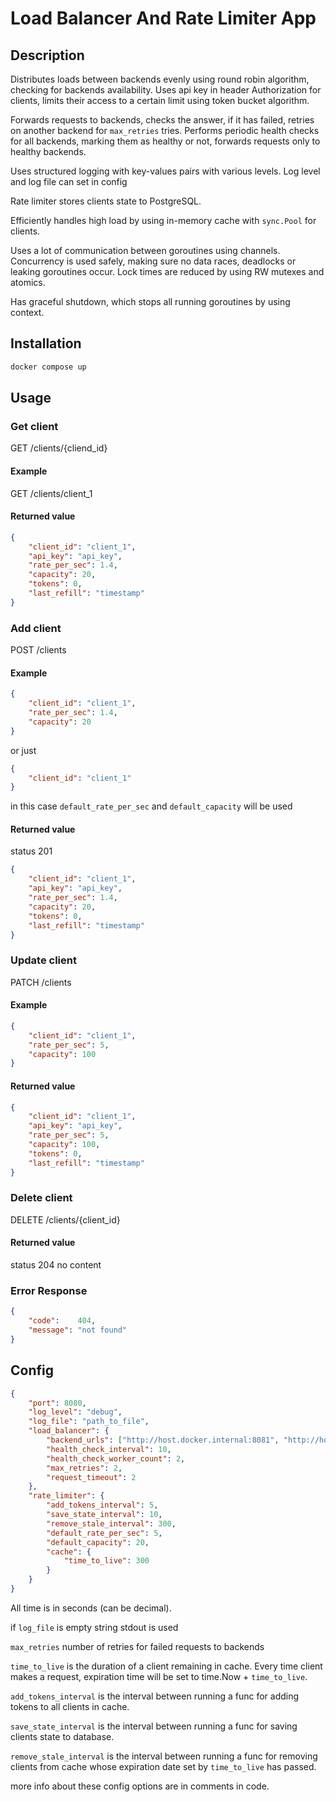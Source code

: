# Load Balancer And Rate Limiter App

## Description
Distributes loads between backends evenly using round robin algorithm, checking for backends availability. Uses api key in header Authorization for clients, limits their access to a certain limit using token bucket algorithm.

Forwards requests to backends, checks the answer, if it has failed, retries on another backend for ```max_retries``` tries.
Performs periodic health checks for all backends, marking them as healthy or not, forwards requests only to healthy backends.

Uses structured logging with key-values pairs with various levels. Log level and log file can set in config

Rate limiter stores clients state to PostgreSQL.

Efficiently handles high load by using in-memory cache with ```sync.Pool``` for clients.

Uses a lot of communication between goroutines using channels. Concurrency is used safely, making sure no data races, deadlocks or leaking goroutines occur. Lock times are reduced by using RW mutexes and atomics.

Has graceful shutdown, which stops all running goroutines by using context.

## Installation
```bash
docker compose up
```

## Usage

### Get client
GET /clients/{cliend_id}
#### Example
GET /clients/client_1
#### Returned value
```json
{
    "client_id": "client_1",
    "api_key": "api_key",
    "rate_per_sec": 1.4,
    "capacity": 20,
    "tokens": 0,
    "last_refill": "timestamp"
}
```
### Add client
POST /clients
#### Example
```json
{
    "client_id": "client_1",
    "rate_per_sec": 1.4,
    "capacity": 20
}
```
or just
```json
{
    "client_id": "client_1"
}
```
in this case ```default_rate_per_sec``` and ```default_capacity``` will be used
#### Returned value
status 201
```json
{
    "client_id": "client_1",
    "api_key": "api_key",
    "rate_per_sec": 1.4,
    "capacity": 20,
    "tokens": 0,
    "last_refill": "timestamp"
}
```
### Update client
PATCH /clients
#### Example
```json
{
    "client_id": "client_1",
    "rate_per_sec": 5,
    "capacity": 100
}
```
#### Returned value
```json
{
    "client_id": "client_1",
    "api_key": "api_key",
    "rate_per_sec": 5,
    "capacity": 100,
    "tokens": 0,
    "last_refill": "timestamp"
}
```
### Delete client
DELETE /clients/{client_id}
#### Returned value
status 204 no content

### Error Response
```json
{
    "code":    404,
    "message": "not found"
}
```

## Config
```json
{
    "port": 8080,
    "log_level": "debug",
    "log_file": "path_to_file",
    "load_balancer": {
        "backend_urls": ["http://host.docker.internal:8081", "http://host.docker.internal:8082"],
        "health_check_interval": 10,
        "health_check_worker_count": 2,
        "max_retries": 2,
        "request_timeout": 2
    },
    "rate_limiter": {
        "add_tokens_interval": 5,
        "save_state_interval": 10,
        "remove_stale_interval": 300,
        "default_rate_per_sec": 5,
        "default_capacity": 20,
        "cache": {
            "time_to_live": 300
        }
    }
}
```
All time is in seconds (can be decimal).

if ```log_file``` is empty string stdout is used

```max_retries``` number of retries for failed requests to backends

```time_to_live``` is the duration of a client remaining in cache. Every time client makes a request, expiration time will be set to time.Now + ```time_to_live```.

```add_tokens_interval``` is the interval between running a func for adding tokens to all clients in cache.

```save_state_interval``` is the interval between running a func for saving clients state to database.


```remove_stale_interval``` is the interval between running a func for removing clients from cache whose expiration date set by ```time_to_live``` has passed.

more info about these config options are in comments in code.
